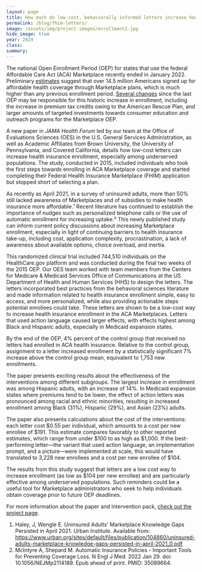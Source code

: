 ```yaml
---	
layout: page	
title: How much do low-cost, behaviorally informed letters increase health insurance enrollment? 
permalink: /blog/fhim-letters/	
image: /assets/img/project-images/enrollment2.jpg
hide_image: true
year: 2029
class:	
summary: 	
---	
```


The national Open Enrollment Period (OEP) for states that use the federal Affordable Care Act (ACA) Marketplace recently ended in January 2022. Preliminary <a href="https://www.whitehouse.gov/briefing-room/statements-releases/2022/01/27/statement-by-president-biden-on-14-5-million-americans-signing-up-for-health-insurance/" target="_blank">estimates</a> suggest that over 14.5 million Americans signed up for affordable health coverage through Marketplace plans, which is much higher than any previous enrollment period. <a href="https://www.cms.gov/newsroom/press-releases/hhs-announces-largest-ever-funding-allocation-navigators-and-releases-final-numbers-2021-marketplace" target="_blank">Several changes</a> since the last OEP may be responsible for this historic increase in enrollment, including the increase in premium tax credits owing to the American Rescue Plan, and larger amounts of targeted investments towards consumer education and outreach programs for the Marketplace OEP.

A new paper in *JAMA Health Forum* led by our team at the Office of Evaluations Sciences (OES) in the U.S. General Services Administration, as well as Academic Affiliates from Brown University, the University of Pennsylvania, and Covered California, 
details how low-cost letters can increase health insurance enrollment, especially among underserved populations. The study, conducted in 2015, included individuals who took the first steps towards enrolling in ACA Marketplace coverage and started completing their Federal Health Insurance Marketplace (FHIM) application but stopped short of selecting a plan. 

As recently as April 2021, in a survey of uninsured adults, more than 50% still lacked awareness of Marketplaces and of subsidies to make health insurance more affordable.¹ Recent literature has continued to establish the importance of nudges such as personalized telephone calls or the use of automatic enrollment for increasing uptake.² This newly published study can inform current policy discussions about increasing Marketplace enrollment, especially in light of continuing barriers to health insurance take-up, including cost, application complexity, procrastination, a lack of awareness about available options, choice overload, and inertia. 

This randomized clinical trial included 744,510 individuals on the HealthCare.gov platform and was conducted during the final two weeks of the 2015 OEP. Our OES team worked with team members from the Centers for Medicare & Medicaid Services Office of Communications at the US Department of Health and Human Services (HHS) to design the letters. The letters incorporated best practices from the behavioral sciences literature and made information related to health insurance enrollment simple, easy to access, and more personalized, while also providing actionable steps potential enrollees could take. These letters are shown to be a low-cost way to increase health insurance enrollment in the ACA Marketplaces. Letters that used action language caused larger effects, with effects highest among Black and Hispanic adults, especially in Medicaid expansion states. 

By the end of the OEP, 4% percent of the control group that received no letters had enrolled in ACA health insurance. Relative to the control group, assignment to a letter increased enrollment by a statistically significant 7% increase above the control group mean, equivalent to 1,753 new enrollments. 

The paper presents exciting results about the effectiveness of the interventions among different subgroups. The largest increase in enrollment was among Hispanic adults, with an increase of 14%. In Medicaid expansion states where premiums tend to be lower, the effect of action letters was pronounced among racial and ethnic minorities, resulting in increased enrollment among Black (31%), Hispanic (29%), and Asian (23%) adults. 

The paper also presents calculations about the cost of the interventions: each letter cost $0.55 per individual, which amounts to a cost per new enrollee of $191. This estimate compares favorably to other reported estimates, which range from under $100 to as high as $1,000. If the best-performing letter—the variant that used action language, an implementation prompt, and a picture—were implemented at scale, this would have translated to 3,228 new enrollees and a cost per new enrollee of $104.

The results from this study suggest that letters are a low cost way to increase enrollment (as low as $104 per new enrollee) and are particularly effective among underserved populations. Such reminders could be a useful tool for Marketplace administrators who seek to help individuals obtain coverage prior to future OEP deadlines. 

For more information about the paper and intervention pack, <a href="https://oes.gsa.gov/projects/health-insurance-enrollment-2/" target="_blank">check out the project page</a>.

1. Haley, J, Wengle E. Uninsured Adults’ Marketplace Knowledge Gaps Persisted in April 2021. Urban Institute. Available from: <a href="https://www.urban.org/sites/default/files/publication/104860/uninsured-adults-marketplace-knowledge-gaps-persisted-in-april-2021_0.pdf" target="_blank">https://www.urban.org/sites/default/files/publication/104860/uninsured-adults-marketplace-knowledge-gaps-persisted-in-april-2021_0.pdf</a>
2. McIntyre A, Shepard M. Automatic Insurance Policies - Important Tools for Preventing Coverage Loss. N Engl J Med. 2022 Jan 29. doi: 10.1056/NEJMp2114189. Epub ahead of print. PMID: 35089664.
